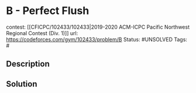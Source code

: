 # B - Perfect Flush

contest: [[CFICPC/102433/102433|2019-2020 ACM-ICPC Pacific Northwest Regional Contest (Div. 1)]]
url: https://codeforces.com/gym/102433/problem/B
Status: #UNSOLVED
Tags: #

## Description

## Solution

